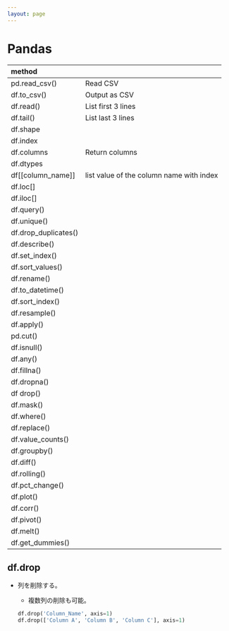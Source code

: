 ```yaml
---
layout: page
---
```


# Pandas

| method | |
|:--|:--|
| pd.read_csv() | Read CSV |
| df.to_csv() | Output as CSV |
| df.read() | List first 3 lines |
| df.tail() | List last 3 lines |
| df.shape | |
| df.index | |
| df.columns | Return columns |
| df.dtypes | |
| df[[column_name]] | list value of the column name with index |
| df.loc[] | |
| df.iloc[] | |
| df.query() | |
| df.unique() | |
| df.drop_duplicates() | |
| df.describe() | |
| df.set_index() | |
| df.sort_values() | |
| df.rename() | |
| df.to_datetime() | |
| df.sort_index() | |
| df.resample() | |
| df.apply() | |
| pd.cut() | |
| df.isnull() | |
| df.any() | |
| df.fillna() | |
| df.dropna() | |
| df drop() | |
| df.mask() | |
| df.where() | |
| df.replace() | |
| df.value_counts() | |
| df.groupby() | |
| df.diff() | |
| df.rolling() | |
| df.pct_change() |
| df.plot() | |
| df.corr() | |
| df.pivot() | |
| df.melt() | |
| df.get_dummies() | |

## df.drop

* 列を削除する。
    * 複数列の削除も可能。

    ```python
    df.drop('Column_Name', axis=1)
    df.drop(['Column A', 'Column B', 'Column C'], axis=1)
    ```
